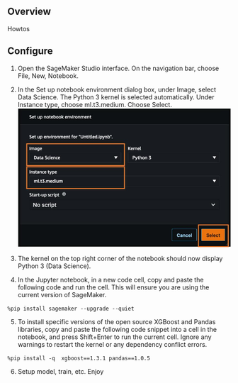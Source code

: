 <!-- BEGIN_TF_DOCS -->
## Overview
Howtos

## Configure

1. Open the SageMaker Studio interface. On the navigation bar, choose File, New, Notebook.

2. In the Set up notebook environment dialog box, under Image, select Data Science. The Python 3 kernel is selected automatically. Under Instance type, choose ml.t3.medium. Choose Select.
![plot](../images/10.73906114cc40f77db815918ec36abb69ee4c244f.jpg)

3. The kernel on the top right corner of the notebook should now display Python 3 (Data Science).

4. In the Jupyter notebook, in a new code cell, copy and paste the following code and run the cell. This will ensure you are using the current version of SageMaker.

```
%pip install sagemaker --upgrade --quiet 
```

5. To install specific versions of the open source XGBoost and Pandas libraries, copy and paste the following code snippet into a cell in the notebook, and press Shift+Enter to run the current cell. Ignore any warnings to restart the kernel or any dependency conflict errors.

```
%pip install -q  xgboost==1.3.1 pandas==1.0.5
```

6. Setup model, train, etc. Enjoy


<!-- END_TF_DOCS -->
